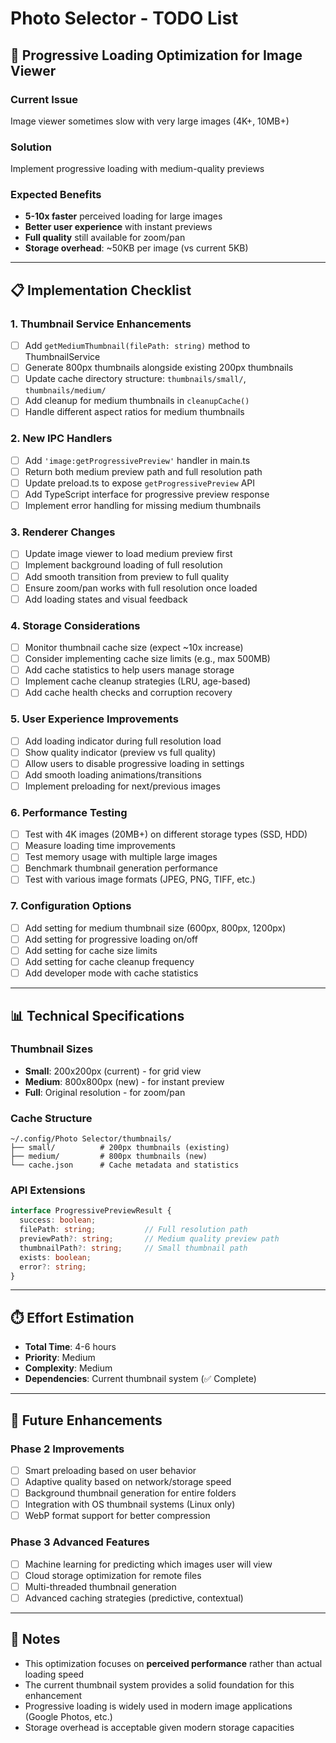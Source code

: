 # Photo Selector - TODO List

## 🚀 Progressive Loading Optimization for Image Viewer

### Current Issue
Image viewer sometimes slow with very large images (4K+, 10MB+)

### Solution
Implement progressive loading with medium-quality previews

### Expected Benefits
- **5-10x faster** perceived loading for large images
- **Better user experience** with instant previews
- **Full quality** still available for zoom/pan
- **Storage overhead**: ~50KB per image (vs current 5KB)

---

## 📋 Implementation Checklist

### 1. Thumbnail Service Enhancements
- [ ] Add `getMediumThumbnail(filePath: string)` method to ThumbnailService
- [ ] Generate 800px thumbnails alongside existing 200px thumbnails
- [ ] Update cache directory structure: `thumbnails/small/`, `thumbnails/medium/`
- [ ] Add cleanup for medium thumbnails in `cleanupCache()`
- [ ] Handle different aspect ratios for medium thumbnails

### 2. New IPC Handlers
- [ ] Add `'image:getProgressivePreview'` handler in main.ts
- [ ] Return both medium preview path and full resolution path
- [ ] Update preload.ts to expose `getProgressivePreview` API
- [ ] Add TypeScript interface for progressive preview response
- [ ] Implement error handling for missing medium thumbnails

### 3. Renderer Changes
- [ ] Update image viewer to load medium preview first
- [ ] Implement background loading of full resolution
- [ ] Add smooth transition from preview to full quality
- [ ] Ensure zoom/pan works with full resolution once loaded
- [ ] Add loading states and visual feedback

### 4. Storage Considerations
- [ ] Monitor thumbnail cache size (expect ~10x increase)
- [ ] Consider implementing cache size limits (e.g., max 500MB)
- [ ] Add cache statistics to help users manage storage
- [ ] Implement cache cleanup strategies (LRU, age-based)
- [ ] Add cache health checks and corruption recovery

### 5. User Experience Improvements
- [ ] Add loading indicator during full resolution load
- [ ] Show quality indicator (preview vs full quality)
- [ ] Allow users to disable progressive loading in settings
- [ ] Add smooth loading animations/transitions
- [ ] Implement preloading for next/previous images

### 6. Performance Testing
- [ ] Test with 4K images (20MB+) on different storage types (SSD, HDD)
- [ ] Measure loading time improvements
- [ ] Test memory usage with multiple large images
- [ ] Benchmark thumbnail generation performance
- [ ] Test with various image formats (JPEG, PNG, TIFF, etc.)

### 7. Configuration Options
- [ ] Add setting for medium thumbnail size (600px, 800px, 1200px)
- [ ] Add setting for progressive loading on/off
- [ ] Add setting for cache size limits
- [ ] Add setting for cache cleanup frequency
- [ ] Add developer mode with cache statistics

---

## 📊 Technical Specifications

### Thumbnail Sizes
- **Small**: 200x200px (current) - for grid view
- **Medium**: 800x800px (new) - for instant preview
- **Full**: Original resolution - for zoom/pan

### Cache Structure
```
~/.config/Photo Selector/thumbnails/
├── small/          # 200px thumbnails (existing)
├── medium/         # 800px thumbnails (new)
└── cache.json      # Cache metadata and statistics
```

### API Extensions
```typescript
interface ProgressivePreviewResult {
  success: boolean;
  filePath: string;           // Full resolution path
  previewPath?: string;       // Medium quality preview path
  thumbnailPath?: string;     // Small thumbnail path
  exists: boolean;
  error?: string;
}
```

---

## ⏱️ Effort Estimation

- **Total Time**: 4-6 hours
- **Priority**: Medium
- **Complexity**: Medium
- **Dependencies**: Current thumbnail system (✅ Complete)

---

## 🔄 Future Enhancements

### Phase 2 Improvements
- [ ] Smart preloading based on user behavior
- [ ] Adaptive quality based on network/storage speed
- [ ] Background thumbnail generation for entire folders
- [ ] Integration with OS thumbnail systems (Linux only)
- [ ] WebP format support for better compression

### Phase 3 Advanced Features
- [ ] Machine learning for predicting which images user will view
- [ ] Cloud storage optimization for remote files
- [ ] Multi-threaded thumbnail generation
- [ ] Advanced caching strategies (predictive, contextual)

---

## 📝 Notes

- This optimization focuses on **perceived performance** rather than actual loading speed
- The current thumbnail system provides a solid foundation for this enhancement
- Progressive loading is widely used in modern image applications (Google Photos, etc.)
- Storage overhead is acceptable given modern storage capacities
